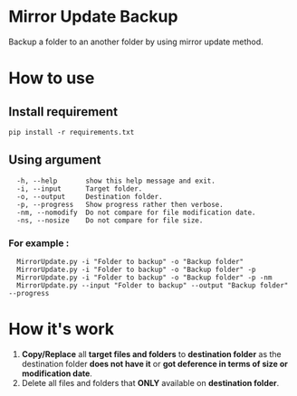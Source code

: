 # Mirror Update Backup
Backup a folder to an another folder by using mirror update method.

# How to use
## Install requirement
    pip install -r requirements.txt
## Using argument
      -h, --help       show this help message and exit.
      -i, --input      Target folder.
      -o, --output     Destination folder.
      -p, --progress   Show progress rather then verbose.
      -nm, --nomodify  Do not compare for file modification date.
      -ns, --nosize    Do not compare for file size.
### For example :
      MirrorUpdate.py -i "Folder to backup" -o "Backup folder"
      MirrorUpdate.py -i "Folder to backup" -o "Backup folder" -p
      MirrorUpdate.py -i "Folder to backup" -o "Backup folder" -p -nm
      MirrorUpdate.py --input "Folder to backup" --output "Backup folder" --progress
# How it's work
1. **Copy/Replace** all **target files and folders** to **destination folder** as the destination folder **does not have it** or **got deference in terms of size or modification date**.
2. Delete all files and folders that **ONLY** available on **destination folder**.